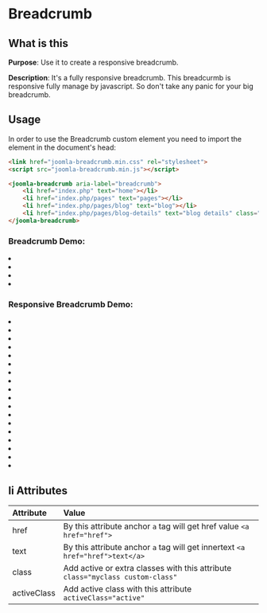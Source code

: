 # Breadcrumb

## What is this

**Purpose**: Use it to create a responsive breadcrumb.

**Description**: It's a fully responsive breadcrumb. This breadcurmb is responsive fully  manage by javascript. So don't take any panic for your big breadcrumb.

## Usage

In order to use the Breadcrumb custom element you need to import the element in the document's head:

```html
<link href="joomla-breadcrumb.min.css" rel="stylesheet">
<script src="joomla-breadcrumb.min.js"></script>
```

```html
<joomla-breadcrumb aria-label="breadcrumb">
	<li href="index.php" text="home"></li>
	<li href="index.php/pages" text="pages"></li>
	<li href="index.php/pages/blog" text="blog"></li>
	<li href="index.php/pages/blog-details" text="blog details" class="active"></li>
</joomla-breadcrumb>
```

### Breadcrumb Demo:
<section class="res-demo-area">
<joomla-breadcrumb aria-label="breadcrumb">
	<li href="index.php" text="home"></li>
	<li href="index.php/pages" text="pages"></li>
	<li href="index.php/pages/blog" text="blog"></li>
	<li href="index.php/pages/blog-details" text="blog details" class="active"></li>
</joomla-breadcrumb>
</section>

### Responsive Breadcrumb Demo:

<section class="res-demo-area">
	<joomla-breadcrumb aria-label="breadcrumb">
		<li href="#" text="page 1" class="custom-class my-class"></li>
		<li href="#" text="page 2"></li>
		<li href="#" text="page 3"></li>
		<li href="#" text="page 4"></li>
		<li href="#" text="page 5"></li>
		<li href="#" text="page 6"></li>
		<li href="#" text="page 7"></li>
		<li href="#" text="page 8"></li>
		<li href="#" text="page 9"></li>
		<li href="#" text="page 10"></li>
		<li href="#" text="page 11"></li>
		<li href="#" text="page 12"></li>
		<li href="#" text="page 13"></li>
		<li href="#" text="page 14"></li>
		<li href="#" text="page 15"></li>
		<li href="#" text="page 16"></li>
		<li href="#" text="page 17"></li>
		<li href="#" text="page 18" activeClass="active"></li>
	</joomla-breadcrumb>
</section>

## li Attributes

|Attribute|Value|
|:--------|:----|
|href|By this attribute anchor `a` tag will get href value `<a href="href">`|
|text|By this attribute anchor `a` tag will get innertext `<a href="href">text</a>`|
|class|Add active or extra classes with this attribute `class="myclass custom-class"`|
|activeClass|Add active class with this attribute `activeClass="active"`|

